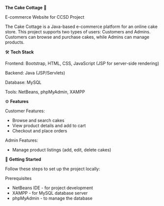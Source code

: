 **The Cake Cottage** 🍰

E-commerce Website for CCSD Project

The Cake Cottage is a Java-based e-commerce platform for an online cake store. 
This project supports two types of users: Customers and Admins. 
Customers can browse and purchase cakes, while Admins can manage products.

🛠 **Tech Stack**

Frontend: Bootstrap, HTML, CSS, JavaScript (JSP for server-side rendering)

Backend: Java (JSP/Servlets)

Database: MySQL

Tools: NetBeans, phpMyAdmin, XAMPP

⚙️ **Features**

Customer Features:
- Browse and search cakes
- View product details and add to cart
- Checkout and place orders

Admin Features:
- Manage product listings (add, edit, delete cakes)

🚀 **Getting Started**

Follow these steps to set up the project locally:

Prerequisites

- NetBeans IDE - for project development
- XAMPP - for MySQL database server
- phpMyAdmin - to manage the database
